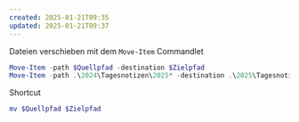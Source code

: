 ```yaml
---
created: 2025-01-21T09:35
updated: 2025-01-21T09:37
---
```

Dateien verschieben mit dem `Move-Item` Commandlet

```powershell
Move-Item -path $Quellpfad -destination $Zielpfad
Move-Item -path .\2024\Tagesnotizen\2025* -destination .\2025\Tagesnotizen\
```

Shortcut

```powershell
mv $Quellpfad $Zielpfad
```